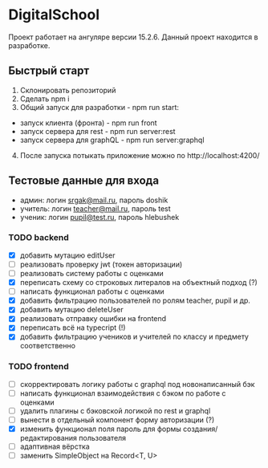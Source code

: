 # DigitalSchool

Проект работает на ангуляре версии 15.2.6. Данный проект находится в разработке.

## Быстрый старт

1. Склонировать репозиторий
2. Сделать npm i
3. Общий запуск для разработки - npm run start:
  * запуск клиента (фронта) - npm run front
  * запуск сервера для rest - npm run server:rest
  * запуск сервера для graphQL - npm run server:graphql
4. После запуска потыкать приложение можно по http://localhost:4200/

## Тестовые данные для входа

* админ: логин srgak@mail.ru, пароль doshik
* учитель: логин teacher@mail.ru, пароль test
* ученик: логин pupil@test.ru, пароль hlebushek

### TODO backend
- [X] добавить мутацию editUser
- [ ] реализовать проверку jwt (токен авторизации)
- [ ] реализовать систему работы с оценками
- [X] переписать схему со строковых литералов на объектный подход (?)
- [ ] написать функционал работы с оценками
- [X] добавить фильтрацию пользователей по ролям teacher, pupil и др.
- [X] добавить мутацию deleteUser
- [X] реализовать отправку ошибки на frontend
- [X] переписать всё на typecript (!)
- [X] добавить фильтрацию учеников и учителей по классу и предмету соответственно

### TODO frontend
- [ ] скорректировать логику работы с graphql под новонаписанный бэк
- [ ] написать функционал взаимодействия с бэком по работе с оценками
- [ ] удалить плагины с бэковской логикой по rest и graphql
- [ ] вынести в отдельный компонент форму авторизации (?)
- [X] изменить функционал поля пароль для формы создания/редактирования пользователя
- [ ] адаптивная вёрстка
- [ ] заменить SimpleObject на Record<T, U>